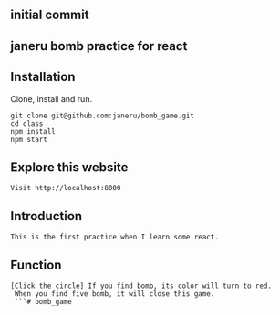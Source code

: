 ## initial commit

## janeru bomb practice for react 

## Installation
Clone, install and run.
```
git clone git@github.com:janeru/bomb_game.git
cd class
npm install
npm start
```
## Explore this website
```
Visit http://localhost:8000
```
## Introduction
```
This is the first practice when I learn some react.
```
## Function
```
[Click the circle] If you find bomb, its color will turn to red.
 When you find five bomb, it will close this game.
 ```# bomb_game
